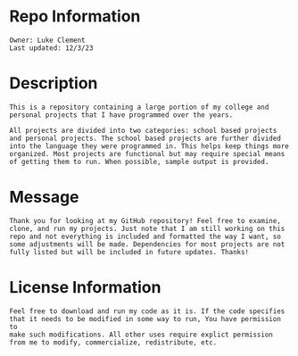 # Repo Information
    Owner: Luke Clement
    Last updated: 12/3/23

# Description
    This is a repository containing a large portion of my college and personal projects that I have programmed over the years. 

    All projects are divided into two categories: school based projects and personal projects. The school based projects are further divided 
    into the language they were programmed in. This helps keep things more organized. Most projects are functional but may require special means
    of getting them to run. When possible, sample output is provided.

# Message
    Thank you for looking at my GitHub repository! Feel free to examine, clone, and run my projects. Just note that I am still working on this repo and not everything is included and formatted the way I want, so some adjustments will be made. Dependencies for most projects are not fully listed but will be included in future updates. Thanks!

# License Information
    Feel free to download and run my code as it is. If the code specifies that it needs to be modified in some way to run, You have permission to
    make such modifications. All other uses require explict permission from me to modify, commercialize, redistribute, etc.